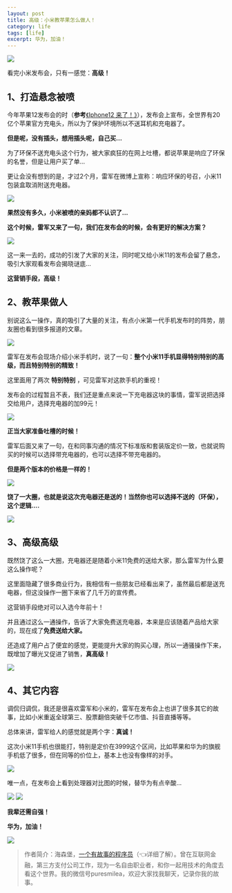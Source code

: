 ```yaml
---
layout: post
title: 高级：小米教苹果怎么做人！
category: life
tags: [life]
excerpt: 华为，加油！
---
```


![](http://favorites.ren/assets/images/2020/it/zuoren/zuoren01.jpg) 

看完小米发布会，只有一感觉：**高级！**

## 1、打造悬念被喷

今年苹果12发布会的时（**参考**[《Iphone12 来了！》](https://mp.weixin.qq.com/s/n1OHZKwaDAdYe8sntUSHPQ)），发布会上宣布，全世界有20亿个苹果官方充电头，所以为了保护环境所以不送耳机和充电器了。

**但是呢，没有插头，想用插头呢，自己买…**

为了环保不送充电头这个行为，被大家疯狂的在网上吐槽，都说苹果是响应了环保的名誉，但是让用户买了单...

更让会没有想到的是，才过2个月，雷军在微博上宣称：响应环保的号召，小米11包装盒取消附送充电器。

![](http://favorites.ren/assets/images/2020/it/zuoren/zuoren02.jpg) 

**果然没有多久，小米被喷的亲妈都不认识了...**

**这个时候，雷军又来了一句，我们在发布会的时候，会有更好的解决方案？**

![](http://favorites.ren/assets/images/2020/it/zuoren/zuoren03.jpg) 

这一来一去的，成功的引发了大家的关注，同时呢又给小米11的发布会留了悬念，吸引大家观看发布会揭晓谜底...

**这营销手段，高级！**

## 2、教苹果做人

别说这么一操作，真的吸引了大量的关注，有点小米第一代手机发布时的阵势，朋友圈也看到很多报道的文章。

![](http://favorites.ren/assets/images/2020/it/zuoren/zuoren04.jpg) 

雷军在发布会现场介绍小米手机时，说了一句：**整个小米11手机显得特别特别的高级，而且特别特别的精致！**

这里面用了两次 **特别特别** ，可见雷军对这款手机的重视！

发布会的过程暂且不表，我们还是重点来说一下充电器这块的事情，雷军说把选择交给用户，选择充电器的加99元！

![](http://favorites.ren/assets/images/2020/it/zuoren/zuoren05.jpg) 

**正当大家准备吐槽的时候！**

雷军后面又来了一句，在和同事沟通的情况下标准版和套装版定价一致，也就说购买的时候可以选择带充电器的，也可以选择不带充电器的。

**但是两个版本的价格是一样的！**

![](http://favorites.ren/assets/images/2020/it/zuoren/zuoren06.jpg) 

**饶了一大圈，也就是说这次充电器还是送的！当然你也可以选择不送的（环保），这个逻辑....**

![](http://favorites.ren/assets/images/2020/it/zuoren/zuoren07.jpg) 

## 3、高级高级

既然饶了这么一大圈，充电器还是随着小米11免费的送给大家，那么雷军为什么要这么操作呢？

这里面隐藏了很多商业行为，我相信有一些朋友已经看出来了，虽然最后都是送充电器，但这没操作一圈下来省了几千万的宣传费。

这营销手段绝对可以入选今年前十！

并且通过这么一通操作，告诉了大家免费送充电器，本来是应该随着产品给大家的，现在成了**免费送给大家。**

还造成了用户占了便宜的感觉，更能提升大家的购买心理，所以一通骚操作下来，既增加了曝光又促进了销售，**真高级！**

![](http://favorites.ren/assets/images/2020/it/zuoren/zuoren08.jpg) 

## 4、其它内容

调侃归调侃，我还是很喜欢雷军和小米的，雷军在发布会上也讲了很多其它的故事，比如小米重返全球第三、股票翻倍突破千亿市值、抖音直播等等。

总体来讲，雷军给人的感觉就是两个字：**真诚！**

这次小米11手机也很能打，特别是定价在3999这个区间，比如苹果和华为的旗舰手机低了很多，但在同等的价位上，基本上也没有像样的对手。

![](http://favorites.ren/assets/images/2020/it/zuoren/zuoren09.jpg) 

唯一点，在发布会上看到处理器对比图的时候，替华为有点辛酸...

![](http://favorites.ren/assets/images/2020/it/zuoren/zuoren10.jpg) 
![](http://favorites.ren/assets/images/2020/it/zuoren/zuoren11.jpg) 

**我辈还需自强！**

**华为，加油！**

![](http://favorites.ren/assets/images/2020/it/zuoren/zuoren12.jpg) 

>作者简介：海森堡，[一个有故事的程序员](https://mp.weixin.qq.com/s/bPk_-DcGF_7lTDoR1pKqVg)（👈详细了解）。曾在互联网金融，第三方支付公司工作，现为一名自由职业者，和你一起用技术的角度去看这个世界。我的微信号puresmilea，欢迎大家找我聊天，记录你我的故事。